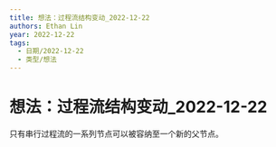 ```yaml
---
title: 想法：过程流结构变动_2022-12-22
authors: Ethan Lin
year: 2022-12-22 
tags:
  - 日期/2022-12-22 
  - 类型/想法 
---
```



# 想法：过程流结构变动_2022-12-22






只有串行过程流的一系列节点可以被容纳至一个新的父节点。

